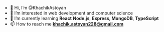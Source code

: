 - 👋 Hi, I’m @KhachikAstoyan
- 👀 I’m interested in web development and computer science
- 🌱 I’m currently learning **React** **Node.js**, **Express**, **MongoDB**, **TypeScript**
- 📫 How to reach me **khachik.astoyan228@gmail.com**

<!---
KhachikAstoyan/KhachikAstoyan is a ✨ special ✨ repository because its `README.md` (this file) appears on your GitHub profile.
You can click the Preview link to take a look at your changes.
--->
